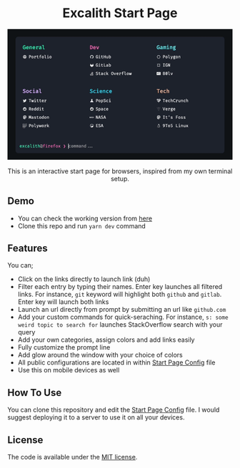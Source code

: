 <p align="center">
	<h1 align="center">Excalith Start Page</h1>
</p>

![An animated gif displaying functionality](.github/startpage.gif)

<p align="center">
	This is an interactive start page for browsers, inspired from my own terminal setup.
</p>

## Demo

- You can check the working version from [here](https://excalith-start-page.vercel.app)
- Clone this repo and run `yarn dev` command

## Features

You can;

- Click on the links directly to launch link (duh)
- Filter each entry by typing their names. Enter key launches all filtered links. For instance, `git` keyword will highlight both `github` and `gitlab`. Enter key will launch both links
- Launch an url directly from prompt by submitting an url like `github.com`
- Add your custom commands for quick-seraching. For instance, `s: some weird topic to search for` launches StackOverflow search with your query
- Add your own categories, assign colors and add links easily
- Fully customize the prompt line
- Add glow around the window with your choice of colors
- All public configurations are located in within [Start Page Config](src/startpage.config.js) file
- Use this on mobile devices as well

## How To Use

You can clone this repository and edit the [Start Page Config](src/startpage.config.js) file. I would suggest deploying it to a server to use it on all your devices.

## License

The code is available under the [MIT license](LICENSE).
